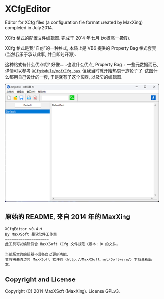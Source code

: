 # XCfgEditor

Editor for XCfg files (a configuration file format created by MaxXing), completed in July 2014.

XCfg 格式的配置文件编辑器, 完成于 2014 年七月 (大概高一暑假).

XCfg 格式是我“自创”的一种格式, 本质上是 VB6 提供的 Property Bag 格式套壳 (当然我乐于承认此事, 并且即刻开源).

这种格式有什么优点呢? 好像……也没什么优点, Property Bag + 一些元数据而已, 详情可以参考 [`XCfgModule/modXCfg.bas`](XCfgModule/modXCfg.bas). 但我当时就开始热衷于造轮子了, 试图什么都用自己设计的一套, 于是就有了这个东西, 以及它的编辑器.

![XCfgEditor](screenshot.png)

## 原始的 README, 来自 2014 年的 MaxXing

```
XCfgEditor v0.4.9
By MaxXSoft 曼软软件工作室
====================
此工具可以编辑符合 MaxXSoft XCfg 文件规范（版本：0）的文件。

当前版本的编辑器不具备自动更新功能，
若有需要请访问 MaxXSoft 软件页（http://MaxXSoft.net/Software/）下载最新版本。
```

## Copyright and License

Copyright (C) 2014 MaxXSoft (MaxXing). License GPLv3.
